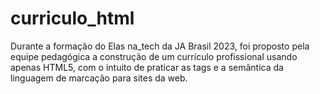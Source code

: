 # curriculo_html

Durante a formação do Elas na_tech da JA Brasil 2023, foi proposto pela equipe pedagógica a construção de um currículo profissional usando apenas HTML5, com o intuito de praticar as tags e a semântica da linguagem de marcação para sites da web.
